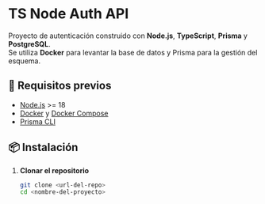 # TS Node Auth API

Proyecto de autenticación construido con **Node.js**, **TypeScript**, **Prisma** y **PostgreSQL**.  
Se utiliza **Docker** para levantar la base de datos y Prisma para la gestión del esquema.

## 🚀 Requisitos previos

- [Node.js](https://nodejs.org/) >= 18
- [Docker](https://www.docker.com/) y [Docker Compose](https://docs.docker.com/compose/)
- [Prisma CLI](https://www.prisma.io/docs/concepts/components/prisma-cli)

## 📦 Instalación

1. **Clonar el repositorio**
   ```bash
   git clone <url-del-repo>
   cd <nombre-del-proyecto>

